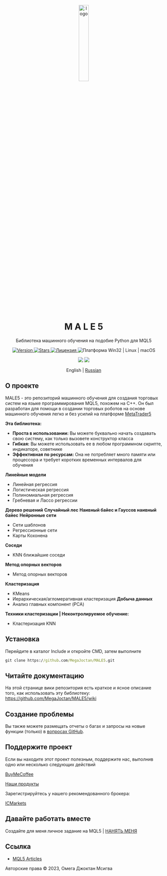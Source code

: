 <p align="center">
  <img width="25%" align="center" src="https://github.com/MegaJoctan/MALE5/assets/65341461/5a903238-921d-4f09-8e27-1847d4052af3" alt="logo">
</p>
<h1 align="center">
  M A L E 5
</h1>
<p align="center">
 Библиотека машинного обучения на подобие Python для MQL5
</p>

<p align="center">
  <a href="https://github.com/MegaJoctan/MALE5/releases" target="_blank">
    <img src="https://img.shields.io/github/v/release/MegaJoctan/MALE5?color=%2334D058&label=Version" alt="Version">
  </a>

  <a href="https://github.com/MegaJoctan/MALE5/stargazers">
    <img src="https://img.shields.io/github/stars/MegaJoctan/MALE5?color=brightgreen&label=Stars" alt="Stars"/>
  </a>

  <a href="https://github.com/MegaJoctan/MALE5/blob/main/LICENSE">
    <img src="https://img.shields.io/github/license/MegaJoctan/MALE5?color=blue" alt="Лицензия"/>
  </a>

  <a>
    <img src="https://img.shields.io/badge/Платформа-Win32%20|%20Linux%20|%20macOS-blue?color=blue" alt="Платформа Win32 | Linux | macOS"/>
  </a>

</p>

<p align="center">
  <a href="https://discord.gg/2qgcadfgrx" style="text-decoration:none">
    <img src="https://img.shields.io/badge/Discord-%237289DA?style=flat&logo=discord"/>
  </a>
  <a href="https://t.me/fxalgebra_discussion" style="text-decoration:none">
    <img src="https://img.shields.io/badge/Telegram-%232CA5E0?style=flat&logo=telegram"/>
  </a>
</p>

<p align="center">
English | <a href="docs/README_russian.md">Russian</a> 
</p>

## О проекте

MALE5 - это репозиторий машинного обучения для создания торговых систем на языке программирования MQL5, похожем на C++.
Он был разработан для помощи в создании торговых роботов на основе машинного обучения легко и без усилий на платформе [MetaTrader5](https://www.metatrader5.com/en/automated-trading/metaeditor)

**Эта библиотека:**

-   **Проста в использовании:** Вы можете буквально начать создавать свою систему, как только вызовете конструктор класса
-   **Гибкая:** Вы можете использовать ее в любом программном скрипте, индикаторе, советнике
-   **Эффективная по ресурсам:** Она не потребляет много памяти или процессора и требует коротких временных интервалов для обучения

**Линейные модели**

- Линейная регрессия
- Логистическая регрессия
- Полиномиальная регрессия
- Гребневая и Лассо регрессии

**Дерево решений**
**Случайный лес**
**Наивный байес и Гауссов наивный байес**
**Нейронные сети**

- Сети шаблонов
- Регрессионные сети
- Карты Кохонена

**Соседи**
- KNN ближайшие соседи

**Метод опорных векторов**
- Метод опорных векторов

**Кластеризация**
- KMeans 
- Иерархическая/агломеративная кластеризация
**Добыча данных**
- Анализ главных компонент (PCA)

**Техники кластеризации | Неконтролируемое обучение:**

-   Кластеризация KNN 

## Установка 

Перейдите в каталог Include и откройте CMD, затем выполните
``` cmd  
git clone https://github.com/MegaJoctan/MALE5.git
```

## Читайте документацию
На этой странице вики репозитория есть краткое и ясное описание того, как использовать эту библиотеку: https://github.com/MegaJoctan/MALE5/wiki

## Создание проблемы
Вы также можете размещать отчеты о багах и запросы на новые функции (только) в [вопросах GitHub](https://github.com/MegaJoctan/MALE5/issues).

## Поддержите проект
Если вы находите этот проект полезным, поддержите нас, выполнив одно или несколько следующих действий

[BuyMeCoffee](https://www.buymeacoffee.com/omegajoctan)

[Наши продукты](https://www.mql5.com/en/users/omegajoctan/seller)

Зарегистрируйтесь у нашего рекомендованного брокера:

[ICMarkets](https://icmarkets.com/?camp=74639)

## Давайте работать вместе
Создайте для меня личное задание на MQL5 | [НАНЯТЬ МЕНЯ](https://www.mql5.com/en/job/new?prefered=omegajoctan)

## Ссылка
* [MQL5 Articles](https://www.mql5.com/en/users/omegajoctan/publications)

Авторские права © 2023, Омега Джоктан Мсигва